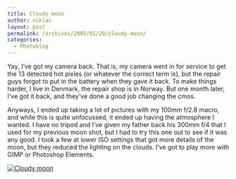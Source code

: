 ```yaml
---
title: Cloudy moon
author: niklas
layout: post
permalink: /archives/2005/01/28/cloudy-moon/
categories:
  - Photoblog
---
```

Yay, I&#8217;ve got my camera back. That is, my camera went in for service to get the 13 detected hot pixles (or whatever the correct term is), but the repair guys forgot to put in the battery when they gave it back. To make things harder, I live in Denmark, the repair shop is in Norway. But one month later, I&#8217;ve got it back, and they&#8217;ve done a good job changing the cmos.

Anyways, I ended up taking a lot of pictures with my 100mm f/2.8 macro, and while this is quite unfocussed, it ended up having the atmosphere I wanted. I have no tripod and I&#8217;ve given my father back his 300mm f/4 that I used for my previous moon shot, but I had to try this one out to see if it was any good. I took a few at lower ISO settings that got more details of the moon, but they reduced the lighting on the clouds. I&#8217;ve got to play more with GIMP or Photoshop Elements.

<a href="http://niklas.saers.com/blog/wp-content/MG1211filteredtwicecropped.jpg" class="broken_link"><img src="http://niklas.saers.com/blog/wp-content/thumb-MG1211filteredtwicecropped.jpg" alt="Cloudy moon" title="Cloudy moon" /></a>